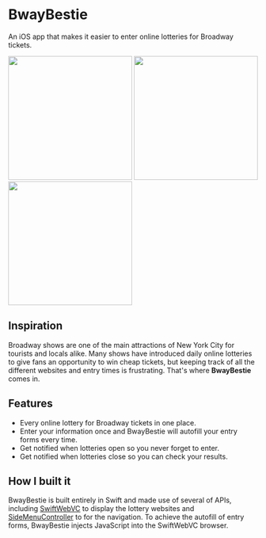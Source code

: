 # BwayBestie
An iOS app that makes it easier to enter online lotteries for Broadway tickets.
<div> 
<img src="https://github.com/emurguia/broadway-lottery/blob/gh-pages/assets/Screenshots/1.jpg" width="250">
<img src="https://github.com/emurguia/broadway-lottery/blob/gh-pages/assets/Screenshots/2.jpg" width="250">
<img src="https://github.com/emurguia/broadway-lottery/blob/gh-pages/assets/Screenshots/3.jpg" width="250">
</div> 

## Inspiration
Broadway shows are one of the main attractions of New York City for tourists and locals alike. Many shows have introduced daily online lotteries to give fans an opportunity to win cheap tickets, but keeping track of all the different websites and entry times is frustrating. That's where **BwayBestie** comes in. 

## Features
- Every online lottery for Broadway tickets in one place.
- Enter your information once and BwayBestie will autofill your entry forms every time.
- Get notified when lotteries open so you never forget to enter. 
- Get notified when lotteries close so you can check your results.

## How I built it
BwayBestie is built entirely in Swift and made use of several of APIs, including [SwiftWebVC](https://github.com/meismyles/SwiftWebVC) to display the lottery websites and [SideMenuController](https://github.com/teodorpatras/SideMenuController) to for the navigation. To achieve the autofill of entry forms, BwayBestie injects JavaScript into the SwiftWebVC browser. 
